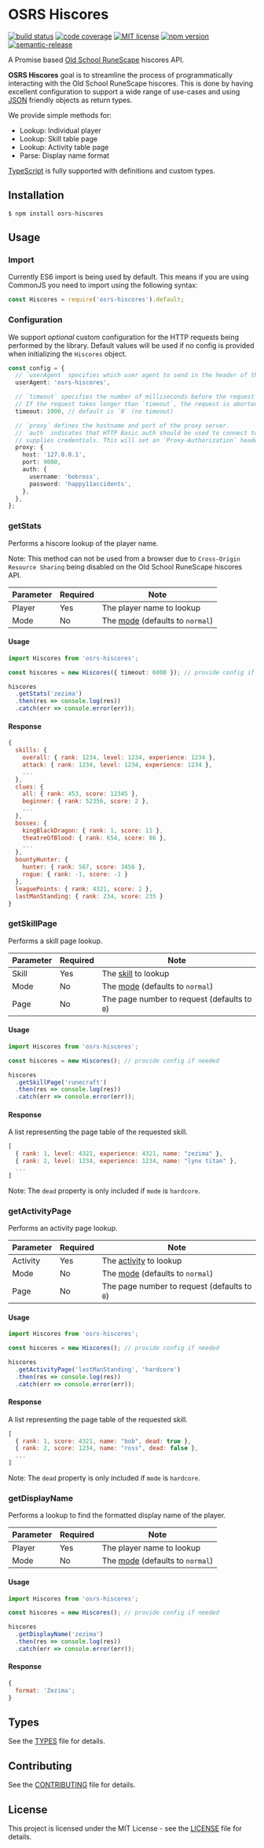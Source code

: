 # OSRS Hiscores

[![build status][build-badge]][build]
[![code coverage][coverage-badge]][coverage]
[![MIT license][license-badge]][license]
[![npm version][version-badge]][version]
[![semantic-release][release-badge]][release]

A Promise based [Old School RuneScape](https://oldschool.runescape.com) hiscores API.

**OSRS Hiscores** goal is to streamline the process of programmatically
interacting with the Old School RuneScape hiscores. This is done by having
excellent configuration to support a wide range of use-cases and using [JSON](https://en.wikipedia.org/wiki/JSON) friendly objects as return types.

We provide simple methods for:

- Lookup: Individual player
- Lookup: Skill table page
- Lookup: Activity table page
- Parse: Display name format

[TypeScript](https://www.typescriptlang.org) is fully supported with definitions and custom types.

## Installation

```
$ npm install osrs-hiscores
```

## Usage

### Import

Currently ES6 import is being used by default. This means if you are using CommonJS
you need to import using the following syntax:

```js
const Hiscores = require('osrs-hiscores').default;
```

### Configuration

We support _optional_ custom configuration for the HTTP requests being performed by the library. Default values will be used if no config is provided when initializing the `Hiscores` object.

```ts
const config = {
  // `userAgent` specifies which user agent to send in the header of the request
  userAgent: 'osrs-hiscores',

  // `timeout` specifies the number of milliseconds before the request times out.
  // If the request takes longer than `timeout`, the request is aborted.
  timeout: 1000, // default is `0` (no timeout)

  // `proxy` defines the hostname and port of the proxy server.
  // `auth` indicates that HTTP Basic auth should be used to connect to the proxy, and
  // supplies credentials. This will set an `Proxy-Authorization` header.
  proxy: {
    host: '127.0.0.1',
    port: 9000,
    auth: {
      username: 'bobross',
      password: 'happy11accidents',
    },
  },
};
```

### getStats

Performs a hiscore lookup of the player name.

Note: This method can not be used from a browser due to `Cross-Origin Resource Sharing` being disabled on the Old School RuneScape hiscores API.

| Parameter | Required | Note                                                   |
| --------- | -------- | ------------------------------------------------------ |
| Player    | Yes      | The player name to lookup                              |
| Mode      | No       | The [mode](docs/TYPES.md#Modes) (defaults to `normal`) |

#### Usage

```ts
import Hiscores from 'osrs-hiscores';

const hiscores = new Hiscores({ timeout: 6000 }); // provide config if needed

hiscores
  .getStats('zezima')
  .then(res => console.log(res))
  .catch(err => console.error(err));
```

#### Response

```js
{
  skills: {
    overall: { rank: 1234, level: 1234, experience: 1234 },
    attack: { rank: 1234, level: 1234, experience: 1234 },
    ...
  },
  clues: {
    all: { rank: 453, score: 12345 },
    beginner: { rank: 52356, score: 2 },
    ...
  },
  bosses: {
    kingBlackDragon: { rank: 1, score: 11 },
    theatreOfBlood: { rank: 654, score: 86 },
    ...
  },
  bountyHunter: {
    hunter: { rank: 567, score: 3456 },
    rogue: { rank: -1, score: -1 }
  },
  leaguePoints: { rank: 4321, score: 2 },
  lastManStanding: { rank: 234, score: 235 }
}
```

### getSkillPage

Performs a skill page lookup.

| Parameter | Required | Note                                                   |
| --------- | -------- | ------------------------------------------------------ |
| Skill     | Yes      | The [skill](docs/TYPES.md#Skills) to lookup            |
| Mode      | No       | The [mode](docs/TYPES.md#Modes) (defaults to `normal`) |
| Page      | No       | The page number to request (defaults to `0`)           |

#### Usage

```ts
import Hiscores from 'osrs-hiscores';

const hiscores = new Hiscores(); // provide config if needed

hiscores
  .getSkillPage('runecraft')
  .then(res => console.log(res))
  .catch(err => console.error(err));
```

#### Response

A list representing the page table of the requested skill.

```js
[
  { rank: 1, level: 4321, experience: 4321, name: "zezima" },
  { rank: 2, level: 1234, experience: 1234, name: "lynx titan" },
  ...
]
```

Note: The `dead` property is only included if `mode` is `hardcore`.

### getActivityPage

Performs an activity page lookup.

| Parameter | Required | Note                                                   |
| --------- | -------- | ------------------------------------------------------ |
| Activity  | Yes      | The [activity](docs/TYPES.md#Activities) to lookup     |
| Mode      | No       | The [mode](docs/TYPES.md#Modes) (defaults to `normal`) |
| Page      | No       | The page number to request (defaults to `0`)           |

#### Usage

```ts
import Hiscores from 'osrs-hiscores';

const hiscores = new Hiscores(); // provide config if needed

hiscores
  .getActivityPage('lastManStanding', 'hardcore')
  .then(res => console.log(res))
  .catch(err => console.error(err));
```

#### Response

A list representing the page table of the requested skill.

```js
[
  { rank: 1, score: 4321, name: "bob", dead: true },
  { rank: 2, score: 1234, name: "ross", dead: false },
  ...
]
```

Note: The `dead` property is only included if `mode` is `hardcore`.

### getDisplayName

Performs a lookup to find the formatted display name of the player.

| Parameter | Required | Note                                                   |
| --------- | -------- | ------------------------------------------------------ |
| Player    | Yes      | The player name to lookup                              |
| Mode      | No       | The [mode](docs/TYPES.md#Modes) (defaults to `normal`) |

#### Usage

```ts
import Hiscores from 'osrs-hiscores';

const hiscores = new Hiscores(); // provide config if needed

hiscores
  .getDisplayName('zezima')
  .then(res => console.log(res))
  .catch(err => console.error(err));
```

#### Response

```js
{
  format: 'Zezima';
}
```

## Types

See the [TYPES](docs/TYPES.md) file for details.

## Contributing

See the [CONTRIBUTING](CONTRIBUTING.md) file for details.

## License

This project is licensed under the MIT License - see the [LICENSE](LICENSE) file for details.

<!-- badges -->

[build-badge]: https://img.shields.io/github/workflow/status/osrslogs/osrs-hiscores/CI/master
[build]: https://github.com/osrslogs/osrs-hiscores/actions?query=branch%3Amaster
[coverage-badge]: https://img.shields.io/codecov/c/github/osrslogs/osrs-hiscores/master
[coverage]: https://codecov.io/github/osrslogs/osrs-hiscores/branch/master
[license-badge]: https://img.shields.io/badge/license-MIT-blue.svg
[license]: LICENSE
[version-badge]: https://img.shields.io/npm/v/osrs-hiscores
[version]: https://www.npmjs.com/package/osrs-hiscores
[release-badge]: https://img.shields.io/badge/%20%20%F0%9F%93%A6%F0%9F%9A%80-semantic--release-e10079.svg
[release]: https://github.com/semantic-release/semantic-release
